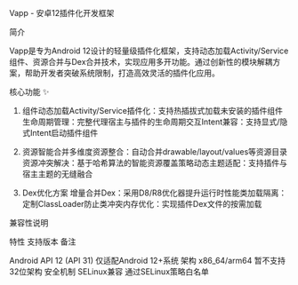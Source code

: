 Vapp - 安卓12插件化开发框架

简介

Vapp是专为Android 12设计的轻量级插件化框架，支持动态加载Activity/Service组件、资源合并与Dex合并技术，实现应用多开功能。通过创新性的模块解耦方案，帮助开发者突破系统限制，打造高效灵活的插件化应用。

核心功能 ✨

1. 组件动态加载
​Activity/Service插件化​：支持热插拔式加载未安装的插件组件
​生命周期管理​：完整代理宿主与插件的生命周期交互
​Intent兼容​：支持显式/隐式Intent启动插件组件

3. 资源智能合并
​多维度资源整合​：自动合并drawable/layout/values等资源目录
​资源冲突解决​：基于哈希算法的智能资源覆盖策略
​动态主题适配​：支持插件与宿主主题的无缝融合

5. Dex优化方案
​增量合并Dex​：采用D8/R8优化器提升运行时性能
​类加载隔离​：定制ClassLoader防止类冲突
​内存优化​：实现插件Dex文件的按需加载

兼容性说明

特性	支持版本	备注

Android API	12 (API 31)	仅适配Android 12+系统
架构	x86_64/arm64	暂不支持32位架构
安全机制	SELinux兼容	通过SELinux策略白名单


